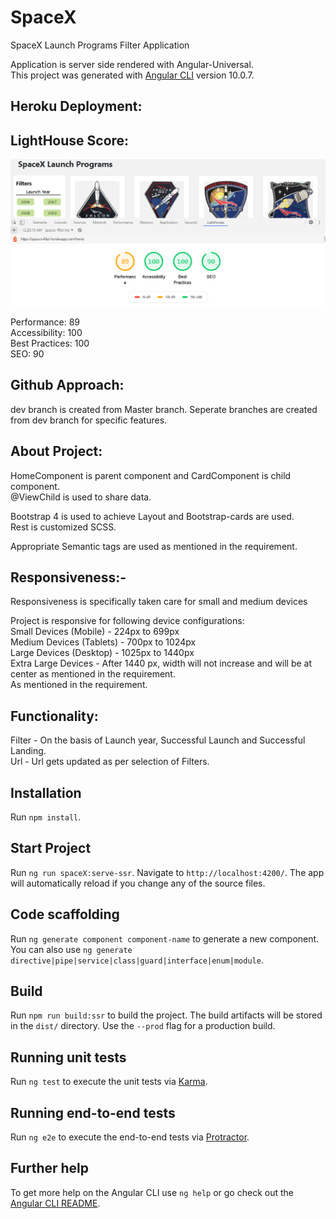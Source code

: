 # SpaceX

SpaceX Launch Programs Filter Application

Application is server side rendered with Angular-Universal. <br />
This project was generated with [Angular CLI](https://github.com/angular/angular-cli) version 10.0.7.

## Heroku Deployment:



## LightHouse Score:

![alt text](lighthouseScore.PNG "Lighthouse Score")

Performance: 89 <br /> Accessibility: 100 <br /> Best Practices: 100 <br /> SEO: 90

## Github Approach:

dev branch is created from Master branch. Seperate branches are created from dev branch for specific features. 

## About Project:

HomeComponent is parent component and CardComponent is child component. <br /> 
@ViewChild is used to share data.

Bootstrap 4 is used to achieve Layout and Bootstrap-cards are used. <br />
Rest is customized SCSS.

Appropriate Semantic tags are used as mentioned in the requirement.

## Responsiveness:-

Responsiveness is specifically taken care for small and medium devices <br />

Project is responsive for following device configurations: <br />
Small Devices (Mobile) - 224px to 699px <br />
Medium Devices (Tablets) - 700px to 1024px <br />
Large Devices (Desktop) - 1025px to 1440px <br />
Extra Large Devices - After 1440 px, width will not increase and will be at center as mentioned in the requirement.<br />
As mentioned in the requirement.

## Functionality:

Filter - On the basis of Launch year, Successful Launch and Successful Landing.<br />
Url - Url gets updated as per selection of Filters.

## Installation

Run `npm install`.

## Start Project

Run `ng run spaceX:serve-ssr`. Navigate to `http://localhost:4200/`. The app will automatically reload if you change any of the source files.

## Code scaffolding

Run `ng generate component component-name` to generate a new component. You can also use `ng generate directive|pipe|service|class|guard|interface|enum|module`.

## Build

Run `npm run build:ssr` to build the project. The build artifacts will be stored in the `dist/` directory. Use the `--prod` flag for a production build.

## Running unit tests

Run `ng test` to execute the unit tests via [Karma](https://karma-runner.github.io).

## Running end-to-end tests

Run `ng e2e` to execute the end-to-end tests via [Protractor](http://www.protractortest.org/).

## Further help

To get more help on the Angular CLI use `ng help` or go check out the [Angular CLI README](https://github.com/angular/angular-cli/blob/master/README.md).
